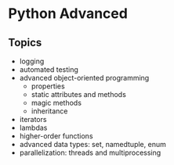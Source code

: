 # Python Advanced

## Topics

- logging
- automated testing
- advanced object-oriented programming
  - properties
  - static attributes and methods
  - magic methods
  - inheritance
- iterators
- lambdas
- higher-order functions
- advanced data types: set, namedtuple, enum
- parallelization: threads and multiprocessing
